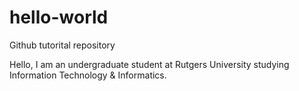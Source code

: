 # hello-world
Github tutorital repository

Hello, I am an undergraduate student at Rutgers University studying Information Technology & Informatics.
